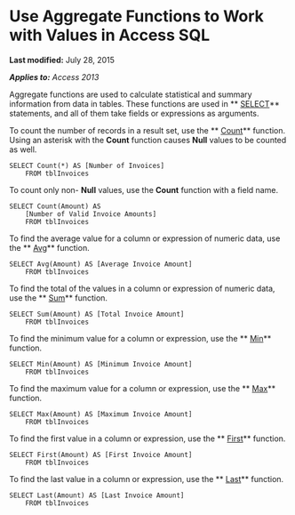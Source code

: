 
# Use Aggregate Functions to Work with Values in Access SQL

 **Last modified:** July 28, 2015

 _**Applies to:** Access 2013_

Aggregate functions are used to calculate statistical and summary information from data in tables. These functions are used in  ** [SELECT](http://msdn.microsoft.com/library/A5C9DA94-5F9E-0FC0-767A-4117F38A5EF3%28Office.15%29.aspx)** statements, and all of them take fields or expressions as arguments.

To count the number of records in a result set, use the  ** [Count](http://msdn.microsoft.com/library/01743D33-D7DE-12B5-EB0F-EB775B0BCFFD%28Office.15%29.aspx)** function. Using an asterisk with the **Count** function causes **Null** values to be counted as well.



```
SELECT Count(*) AS [Number of Invoices] 
    FROM tblInvoices 

```

To count only non- **Null** values, use the **Count** function with a field name.



```
SELECT Count(Amount) AS 
    [Number of Valid Invoice Amounts] 
    FROM tblInvoices 

```

To find the average value for a column or expression of numeric data, use the  ** [Avg](http://msdn.microsoft.com/library/BE955493-A236-2DBE-A08D-2A7F6D113B39%28Office.15%29.aspx)** function.



```
SELECT Avg(Amount) AS [Average Invoice Amount] 
    FROM tblInvoices 

```

To find the total of the values in a column or expression of numeric data, use the  ** [Sum](http://msdn.microsoft.com/library/02498420-F177-521C-EF81-E2F7EA02B231%28Office.15%29.aspx)** function.



```
SELECT Sum(Amount) AS [Total Invoice Amount] 
    FROM tblInvoices 

```

To find the minimum value for a column or expression, use the  ** [Min](http://msdn.microsoft.com/library/5AC77377-1F6A-7B4F-ECBB-5480BC5A3187%28Office.15%29.aspx)** function.



```
SELECT Min(Amount) AS [Minimum Invoice Amount] 
    FROM tblInvoices 

```

To find the maximum value for a column or expression, use the  ** [Max](http://msdn.microsoft.com/library/5AC77377-1F6A-7B4F-ECBB-5480BC5A3187%28Office.15%29.aspx)** function.



```
SELECT Max(Amount) AS [Maximum Invoice Amount] 
    FROM tblInvoices 

```

To find the first value in a column or expression, use the  ** [First](http://msdn.microsoft.com/library/AED3BECD-61AF-DCAF-6205-7421F29C545C%28Office.15%29.aspx)** function.



```
SELECT First(Amount) AS [First Invoice Amount] 
    FROM tblInvoices 

```

To find the last value in a column or expression, use the  ** [Last](http://msdn.microsoft.com/library/68AC1598-33EE-65E8-6875-5ACC6E7803BD%28Office.15%29.aspx)** function.



```
SELECT Last(Amount) AS [Last Invoice Amount]  
    FROM tblInvoices 

```

